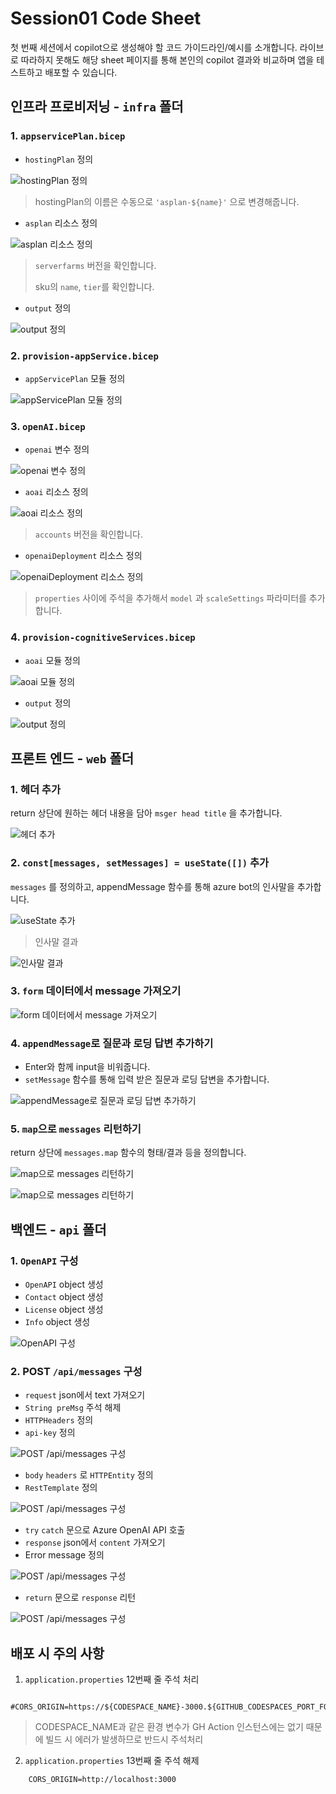 # Session01 Code Sheet

첫 번째 세션에서 copilot으로 생성해야 할 코드 가이드라인/예시를 소개합니다. 라이브로 따라하지 못해도 해당 sheet 페이지를 통해 본인의 copilot 결과와 비교하며 앱을 테스트하고 배포할 수 있습니다.

## 인프라 프로비저닝 - `infra` 폴더

### 1. `appservicePlan.bicep`

* `hostingPlan` 정의

![hostingPlan 정의](../images/appserviceplan01.png)

> hostingPlan의 이름은 수동으로 `'asplan-${name}'` 으로 변경해줍니다.

* `asplan` 리소스 정의

![asplan 리소스 정의](../images/appserviceplan02.png)

> `serverfarms` 버전을 확인합니다.
> 
> sku의 `name`, `tier`를 확인합니다.

* `output` 정의
  
![output 정의](../images/appserviceplan03.png)


### 2. `provision-appService.bicep`

* `appServicePlan` 모듈 정의

![appServicePlan 모듈 정의](../images/provision-asp01.png)

### 3. `openAI.bicep`

* `openai` 변수 정의

![openai 변수 정의](../images/openai01.png)

* `aoai` 리소스 정의

![aoai 리소스 정의](../images/openai02.png)

> `accounts` 버전을 확인합니다.

* `openaiDeployment` 리소스 정의

![openaiDeployment 리소스 정의](../images/openai03.png)

> `properties` 사이에 주석을 추가해서 `model` 과 `scaleSettings` 파라미터를 추가합니다.

### 4. `provision-cognitiveServices.bicep`

* `aoai` 모듈 정의

![aoai 모듈 정의](../images/provision-cog01.png)

* `output` 정의

![output 정의](../images/provision-cog02.png)

## 프론트 엔드 - `web` 폴더

### 1. 헤더 추가

return 상단에 원하는 헤더 내용을 담아 `msger head title` 을 추가합니다.

![헤더 추가](../images/web01.png)

### 2. `const[messages, setMessages] = useState([])` 추가

`messages` 를 정의하고, appendMessage 함수를 통해 azure bot의 인사말을 추가합니다.

![useState 추가](../images/web02.png)

> 인사말 결과

![인사말 결과](../images/greetings.png)

### 3. `form` 데이터에서 message 가져오기

![form 데이터에서 message 가져오기](../images/web03.png)

### 4. `appendMessage`로 질문과 로딩 답변 추가하기

* Enter와 함께 input을 비워줍니다.
* `setMessage` 함수를 통해 입력 받은 질문과 로딩 답변을 추가합니다.

![appendMessage로 질문과 로딩 답변 추가하기](../images/web04.png)

### 5. `map`으로 `messages` 리턴하기

return 상단에 `messages.map` 함수의 형태/결과 등을 정의합니다.

![map으로 messages 리턴하기](../images/web05.png)

![map으로 messages 리턴하기](../images/web06.png)

## 백엔드 - `api` 폴더

### 1. `OpenAPI` 구성

* `OpenAPI` object 생성
* `Contact` object 생성
* `License` object 생성
* `Info` object 생성

![OpenAPI 구성](../images/api-openapi.png)

### 2. POST `/api/messages` 구성

* `request` json에서 text 가져오기
* `String preMsg` 주석 해제
* `HTTPHeaders` 정의
* `api-key` 정의
  
![POST /api/messages 구성](../images/api01.png)

* `body` `headers` 로 `HTTPEntity` 정의
* `RestTemplate` 정의

![POST /api/messages 구성](../images/api02.png)

* `try` `catch` 문으로 Azure OpenAI API 호출
* `response` json에서 `content` 가져오기
* Error message 정의

![POST /api/messages 구성](../images/api03.png)

* `return` 문으로 `response` 리턴

![POST /api/messages 구성](../images/api04.png)

## 배포 시 주의 사항
1. `application.properties` 12번째 줄 주석 처리
```
    #CORS_ORIGIN=https://${CODESPACE_NAME}-3000.${GITHUB_CODESPACES_PORT_FORWARDING_DOMAIN}
```
> CODESPACE_NAME과 같은 환경 변수가 GH Action 인스턴스에는 없기 때문에 빌드 시 에러가 발생하므로 반드시 주석처리

2. `application.properties` 13번째 줄 주석 해제
```
    CORS_ORIGIN=http://localhost:3000
```
